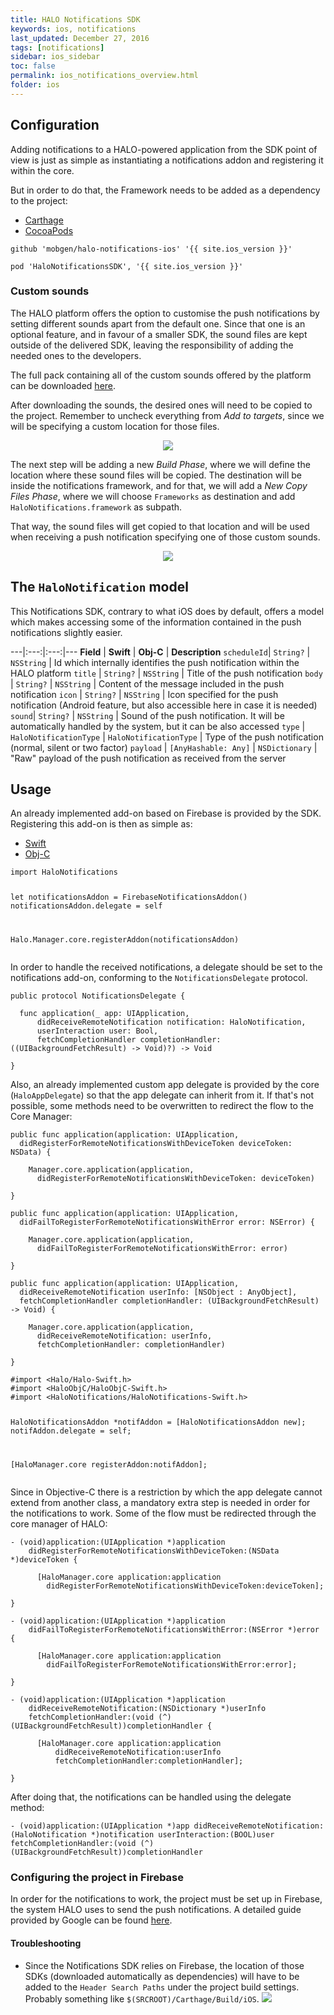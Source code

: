 ```yaml
---
title: HALO Notifications SDK
keywords: ios, notifications
last_updated: December 27, 2016
tags: [notifications]
sidebar: ios_sidebar
toc: false
permalink: ios_notifications_overview.html
folder: ios
---
```


## Configuration

Adding notifications to a HALO-powered application from the SDK point of view is just as simple as instantiating a notifications addon and registering it within the core.

But in order to do that, the Framework needs to be added as a dependency to the project:

<ul class="nav nav-tabs">
  <li role="presentation" class="active"><a href="#carthage" data-toggle="tab">Carthage</a></li>
  <li role="presentation"><a href="#cocoapods" data-toggle="tab">CocoaPods</a></li>
</ul>

<div class="tab-content">
  <div id="carthage" class="tab-pane fade in active">
    <pre><code class="bash">github 'mobgen/halo-notifications-ios' '{{ site.ios_version }}'</code></pre>
  </div>
  <div id="cocoapods" class="tab-pane fade">
    <pre><code class="bash">pod 'HaloNotificationsSDK', '{{ site.ios_version }}'</code></pre>
  </div>
</div>

### Custom sounds

The HALO platform offers the option to customise the push notifications by setting different sounds apart from the default one. Since that one is an optional feature, and in favour of a smaller SDK, the sound files are kept outside of the delivered SDK, leaving the responsibility of adding the needed ones to the developers.

The full pack containing all of the custom sounds offered by the platform can be downloaded [here](files/Sounds.zip). 

After downloading the sounds, the desired ones will need to be copied to the project. Remember to uncheck everything from *Add to targets*, since we will be specifying a custom location for those files.

<p align="center">
<img src="images/ios/push_notifications/copying_sounds.png">
</p>

The next step will be adding a new *Build Phase*, where we will define the location where these sound files will be copied. The destination will be inside the notifications framework, and for that, we will add a *New Copy Files Phase*, where we will choose `Frameworks` as destination and add `HaloNotifications.framework` as subpath.

That way, the sound files will get copied to that location and will be used when receiving a push notification specifying one of those custom sounds.

<p align="center">
<img src="images/ios/push_notifications/build_phase.png">
</p>

## The `HaloNotification` model

This Notifications SDK, contrary to what iOS does by default, offers a model which makes accessing some of the information contained in the push notifications slightly easier.

---|:---:|:---:|---
**Field** | **Swift** | **Obj-C** | **Description**
`scheduleId`| `String?` | `NSString` | Id which internally identifies the push notification within the HALO platform
`title` | `String?` | `NSString` | Title of the push notification
`body` | `String?` | `NSString` | Content of the message included in the push notification
`icon` | `String?` | `NSString` | Icon specified for the push notification (Android feature, but also accessible here in case it is needed)
`sound`| `String?` | `NSString` | Sound of the push notification. It will be automatically handled by the system, but it can be also accessed
`type` | `HaloNotificationType` | `HaloNotificationType` | Type of the push notification (normal, silent or two factor)
`payload` | `[AnyHashable: Any]` | `NSDictionary` | "Raw" payload of the push notification as received from the server

## Usage

An already implemented add-on based on Firebase is provided by the SDK. Registering this add-on is then as simple as:

<ul class="nav nav-tabs">
  <li role="presentation" class="active"><a href="#swift-1" data-toggle="tab">Swift</a></li>
  <li role="presentation"><a href="#objc-1" data-toggle="tab">Obj-C</a></li>
</ul>

<div class="tab-content">
  <div id="swift-1" class="tab-pane fade in active">
    <pre><code class="swift">import HaloNotifications

let notificationsAddon = FirebaseNotificationsAddon()
notificationsAddon.delegate = self

Halo.Manager.core.registerAddon(notificationsAddon)</code></pre>

<p>In order to handle the received notifications, a delegate should be set to the notifications add-on, conforming to the <code>NotificationsDelegate</code> protocol.</p>

<pre><code class="swift">public protocol NotificationsDelegate {
  
  func application(_ app: UIApplication, 
      didReceiveRemoteNotification notification: HaloNotification, 
      userInteraction user: Bool, 
      fetchCompletionHandler completionHandler: ((UIBackgroundFetchResult) -> Void)?) -> Void

}</code></pre>

<p>Also, an already implemented custom app delegate is provided by the core (<code>HaloAppDelegate</code>) so that the app delegate can inherit from it. If that's not possible, some methods need to be overwritten to redirect the flow to the Core Manager:</p>

<pre><code class="swift">public func application(application: UIApplication, 
  didRegisterForRemoteNotificationsWithDeviceToken deviceToken: NSData) {
    
    Manager.core.application(application, 
      didRegisterForRemoteNotificationsWithDeviceToken: deviceToken)

}

public func application(application: UIApplication, 
  didFailToRegisterForRemoteNotificationsWithError error: NSError) {
    
    Manager.core.application(application, 
      didFailToRegisterForRemoteNotificationsWithError: error)

}

public func application(application: UIApplication, 
  didReceiveRemoteNotification userInfo: [NSObject : AnyObject], 
  fetchCompletionHandler completionHandler: (UIBackgroundFetchResult) -> Void) {
   
    Manager.core.application(application, 
      didReceiveRemoteNotification: userInfo, 
      fetchCompletionHandler: completionHandler)

}</code></pre>

  </div>
  <div id="objc-1" class="tab-pane fade">
    <pre><code class="objective-c">#import &lt;Halo/Halo-Swift.h&gt;
#import &lt;HaloObjC/HaloObjC-Swift.h&gt;
#import &lt;HaloNotifications/HaloNotifications-Swift.h&gt;

HaloNotificationsAddon *notifAddon = [HaloNotificationsAddon new];
notifAddon.delegate = self;
    
[HaloManager.core registerAddon:notifAddon];</code></pre>

<p>Since in Objective-C there is a restriction by which the app delegate cannot extend from another class, a mandatory extra step is needed in order for the notifications to work. Some of the flow must be redirected through the core manager of HALO:</p>

<pre><code class="objective-c">- (void)application:(UIApplication *)application 
    didRegisterForRemoteNotificationsWithDeviceToken:(NSData *)deviceToken {
  
      [HaloManager.core application:application 
        didRegisterForRemoteNotificationsWithDeviceToken:deviceToken];

}

- (void)application:(UIApplication *)application 
    didFailToRegisterForRemoteNotificationsWithError:(NSError *)error {
  
      [HaloManager.core application:application 
        didFailToRegisterForRemoteNotificationsWithError:error];

}

- (void)application:(UIApplication *)application 
    didReceiveRemoteNotification:(NSDictionary *)userInfo 
    fetchCompletionHandler:(void (^)(UIBackgroundFetchResult))completionHandler {
      
      [HaloManager.core application:application 
          didReceiveRemoteNotification:userInfo
          fetchCompletionHandler:completionHandler];

}</code></pre>

<p>After doing that, the notifications can be handled using the delegate method:</p>

<pre><code class="objective-c">- (void)application:(UIApplication *)app didReceiveRemoteNotification:(HaloNotification *)notification userInteraction:(BOOL)user fetchCompletionHandler:(void (^)(UIBackgroundFetchResult))completionHandler</code></pre>
  </div>
</div>

### Configuring the project in Firebase

In order for the notifications to work, the project must be set up in Firebase, the system HALO uses to send the push notifications. A detailed guide provided by Google can be found [here](https://firebase.google.com/docs/ios/setup).

#### Troubleshooting

* Since the Notifications SDK relies on Firebase, the location of those SDKs (downloaded automatically as dependencies) will have to be added to the `Header Search Paths` under the project build settings. Probably something like `$(SRCROOT)/Carthage/Build/iOS`. ![](images/ios/push_notifications/search_paths.png)

